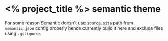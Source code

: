 # <% project_title %> semantic theme

For some reason Semantic doesn't use `source.site` path from `semantic.json` config properly hence currently build it
here and exclude files using `.gitignore`.
